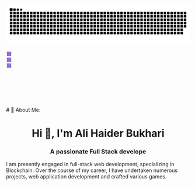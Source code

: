   <p align="center">
  <img  src="https://raw.githubusercontent.com/Elanza-48/Elanza-48/main/resources/img/github-contribution-grid-snake.svg"
    alt="example" />
</p>


<svg>
  <style>.c { fill: mediumpurple; }</style>
  <rect class="c" x="2" y="2" width="12" height="12"/>
  <rect class="c" x="2" y="18" width="12" height="12"/>
  <rect class="c" x="2" y="34" width="12" height="12"/>
</svg>
<br>
# 💫 About Me:
<h1 align="center">Hi 👋, I'm Ali Haider Bukhari</h1>
<h3 align="center">A passionate Full Stack develope</h3>
I am presently engaged in full-stack web development, specializing in Blockchain. Over the course of my career, I have undertaken numerous projects, web application development and crafted various games.
